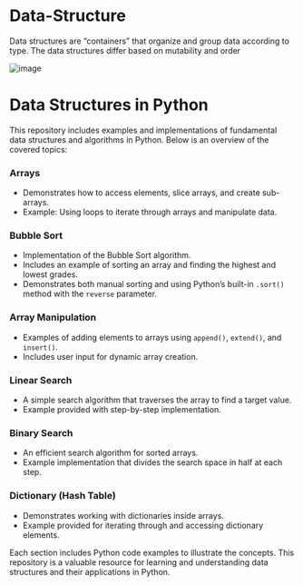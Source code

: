 # Data-Structure
 Data structures are “containers” that organize and group data according to type. The data structures differ based on mutability and order

 
 ![image](https://github.com/user-attachments/assets/6039ab35-3842-4051-9ef8-cafc6d886cc8)


# Data Structures in Python

This repository includes examples and implementations of fundamental data structures and algorithms in Python. Below is an overview of the covered topics:

### Arrays
- Demonstrates how to access elements, slice arrays, and create sub-arrays.
- Example: Using loops to iterate through arrays and manipulate data.

### Bubble Sort
- Implementation of the Bubble Sort algorithm.
- Includes an example of sorting an array and finding the highest and lowest grades.
- Demonstrates both manual sorting and using Python’s built-in `.sort()` method with the `reverse` parameter.

### Array Manipulation
- Examples of adding elements to arrays using `append()`, `extend()`, and `insert()`.
- Includes user input for dynamic array creation.

### Linear Search
- A simple search algorithm that traverses the array to find a target value.
- Example provided with step-by-step implementation.

### Binary Search
- An efficient search algorithm for sorted arrays.
- Example implementation that divides the search space in half at each step.

### Dictionary (Hash Table)
- Demonstrates working with dictionaries inside arrays.
- Example provided for iterating through and accessing dictionary elements.

Each section includes Python code examples to illustrate the concepts. This repository is a valuable resource for learning and understanding data structures and their applications in Python.

